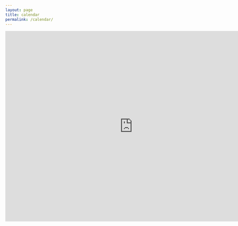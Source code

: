 ```yaml
---
layout: page
title: calendar
permalink: /calendar/
---
```


<iframe src="https://calendar.google.com/calendar/embed?src=sync%40zethrae.us&ctz=America%2FLos_Angeles" style="border: 0" width="800" height="600" frameborder="0" scrolling="no"></iframe>

